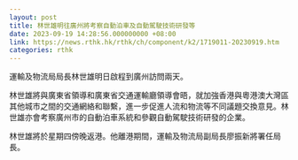 ```yaml
---
layout: post
title: 林世雄明往廣州將考察自動泊車及自動駕駛技術研發等
date: 2023-09-19 14:28:56.000000000 +08:00
link: https://news.rthk.hk/rthk/ch/component/k2/1719011-20230919.htm
categories: rthk
---
```


運輸及物流局局長林世雄明日啟程到廣州訪問兩天。
 
林世雄將與廣東省領導和廣東省交通運輸廳領導會晤，就加強香港與粵港澳大灣區其他城市之間的交通網絡和聯繫，進一步促進人流和物流等不同議題交換意見。林世雄亦會考察廣州市的自動泊車系統和參觀自動駕駛技術研發的企業。
 
林世雄將於星期四傍晚返港。他離港期間，運輸及物流局副局長廖振新將署任局長。
